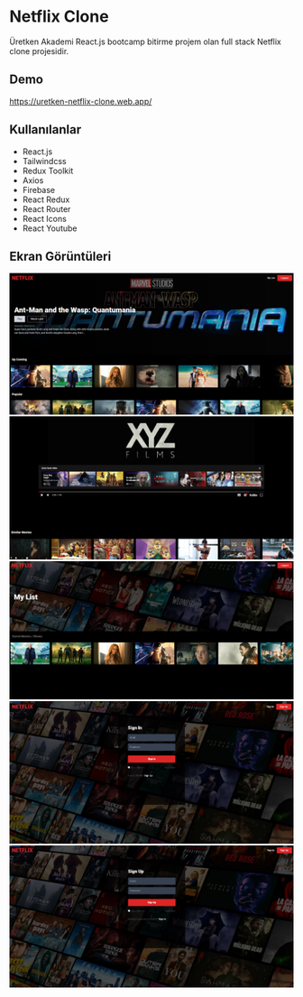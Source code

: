 
# Netflix Clone

Üretken Akademi React.js bootcamp bitirme projem olan full stack Netflix clone projesidir.


## Demo

https://uretken-netflix-clone.web.app/

  
## Kullanılanlar

- React.js
- Tailwindcss
- Redux Toolkit
- Axios
- Firebase
- React Redux
- React Router
- React Icons
- React Youtube

  
## Ekran Görüntüleri

![Uygulama Ekran Görüntüsü](https://github.com/melihozdag/Netflix-Clone/blob/main/Images/Home%20screen.png?raw=true)
<br>
![Uygulama Ekran Görüntüsü](https://github.com/melihozdag/Netflix-Clone/blob/main/Images/Movie%20screen.png?raw=true)
<br>
![Uygulama Ekran Görüntüsü](https://github.com/melihozdag/Netflix-Clone/blob/main/Images/My%20list%20screen.png?raw=true)
<br>
![Uygulama Ekran Görüntüsü](https://github.com/melihozdag/Netflix-Clone/blob/main/Images/Login%20screen.png?raw=true)
<br>
![Uygulama Ekran Görüntüsü](https://github.com/melihozdag/Netflix-Clone/blob/main/Images/Sign%20up%20screen.png?raw=true)
  
